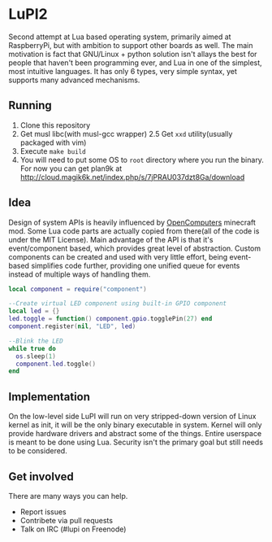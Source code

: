 # LuPI2
Second attempt at Lua based operating system, primarily aimed at RaspberryPi, but with ambition to support other boards as well. The main motivation is 
fact that GNU/Linux + python solution isn't allays the best for people that haven't been programming ever, and Lua in one of the simplest, most 
intuitive languages. It has only 6 types, very simple syntax, yet supports many advanced mechanisms.

Running
-----
1. Clone this repository
2. Get musl libc(with musl-gcc wrapper)
2.5 Get `xxd` utility(usually packaged with vim)
3. Execute `make build`
4. You will need to put some OS to `root` directory where you run the binary. For now you can get plan9k at http://cloud.magik6k.net/index.php/s/7jPRAU037dzt8Ga/download

Idea
-----
Design of system APIs is heavily influenced by [OpenComputers](https://github.com/MightyPirates/OpenComputers) minecraft mod. Some Lua code parts are 
actually copied from there(all of the code is under the MIT License). Main advantage of the API is that it's event/component based, which provides great 
level of abstraction. Custom components can be created and used with very little effort, being event-based simplifies code further, providing one unified 
queue for events instead of multiple ways of handling them.
```lua
local component = require("component")

--Create virtual LED component using built-in GPIO component
local led = {}
led.toggle = function() component.gpio.togglePin(27) end
component.register(nil, "LED", led)

--Blink the LED
while true do
  os.sleep(1)
  component.led.toggle()
end
```

Implementation
-----
On the low-level side LuPI will run on very stripped-down version of Linux kernel as init, it will be the only binary executable in system. Kernel will 
only provide hardware drivers and abstract some of the things. Entire userspace is meant to be done using Lua. Security isn't the primary goal but still 
needs to be considered.

Get involved
-----
There are many ways you can help.
* Report issues
* Contribete via pull requests
* Talk on IRC (#lupi on Freenode)
